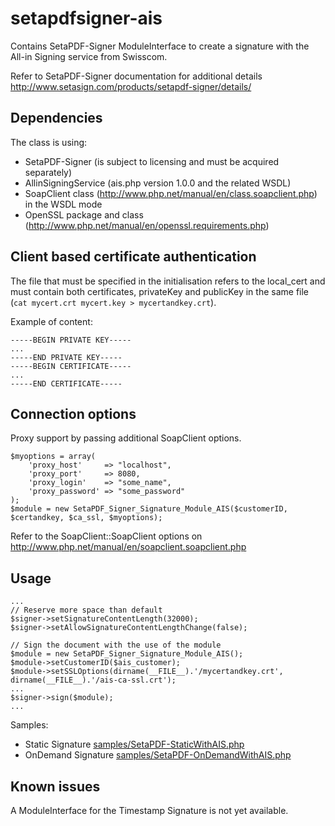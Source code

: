 setapdfsigner-ais
=================

Contains SetaPDF-Signer ModuleInterface to create a signature with the All-in Signing service from Swisscom.

Refer to SetaPDF-Signer documentation for additional details http://www.setasign.com/products/setapdf-signer/details/


## Dependencies

The class is using:

* SetaPDF-Signer (is subject to licensing and must be acquired separately)
* AllinSigningService (ais.php version 1.0.0 and the related WSDL)
* SoapClient class (http://www.php.net/manual/en/class.soapclient.php) in the WSDL mode
* OpenSSL package and class (http://www.php.net/manual/en/openssl.requirements.php)

## Client based certificate authentication

The file that must be specified in the initialisation refers to the local_cert and must contain both certificates, privateKey and publicKey in the same file (`cat mycert.crt mycert.key > mycertandkey.crt`).

Example of content:
````
-----BEGIN PRIVATE KEY-----
...
-----END PRIVATE KEY-----
-----BEGIN CERTIFICATE-----
...
-----END CERTIFICATE-----
````

## Connection options

Proxy support by passing additional SoapClient options.

````
$myoptions = array(
    'proxy_host'     => "localhost",
    'proxy_port'     => 8080,
    'proxy_login'    => "some_name",
    'proxy_password' => "some_password"
);
$module = new SetaPDF_Signer_Signature_Module_AIS($customerID, $certandkey, $ca_ssl, $myoptions);
````

Refer to the SoapClient::SoapClient options on http://www.php.net/manual/en/soapclient.soapclient.php

## Usage

````
...
// Reserve more space than default
$signer->setSignatureContentLength(32000);
$signer->setAllowSignatureContentLengthChange(false);

// Sign the document with the use of the module
$module = new SetaPDF_Signer_Signature_Module_AIS();
$module->setCustomerID($ais_customer);
$module->setSSLOptions(dirname(__FILE__).'/mycertandkey.crt', dirname(__FILE__).'/ais-ca-ssl.crt');
...
$signer->sign($module);
...
````

Samples:

* Static Signature [samples/SetaPDF-StaticWithAIS.php](samples/SetaPDF-StaticWithAIS.php)
* OnDemand Signature [samples/SetaPDF-OnDemandWithAIS.php](samples/SetaPDF-OnDemandWithAIS.php)



## Known issues

A ModuleInterface for the Timestamp Signature is not yet available.
